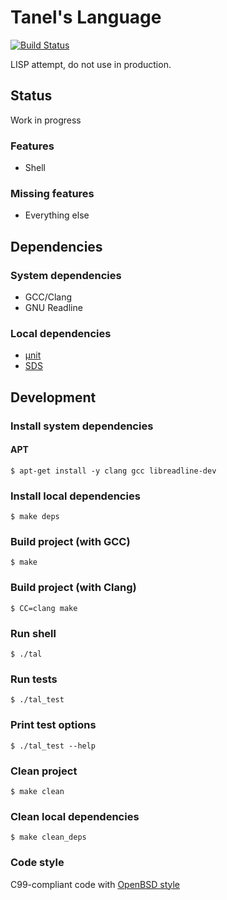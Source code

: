 # Tanel's Language

[![Build Status](https://travis-ci.com/tkriik/tal.svg?branch=master)](https://travis-ci.com/tkriik/tal)

LISP attempt, do not use in production.

## Status

Work in progress

### Features

  - Shell

### Missing features

  - Everything else

## Dependencies

### System dependencies

  - GCC/Clang
  - GNU Readline

### Local dependencies

  - [µnit](https://github.com/nemequ/munit)
  - [SDS](https://github.com/antirez/sds)

## Development

### Install system dependencies

#### APT

    $ apt-get install -y clang gcc libreadline-dev

### Install local dependencies

    $ make deps

### Build project (with GCC)

    $ make

### Build project (with Clang)

    $ CC=clang make

### Run shell

    $ ./tal

### Run tests

    $ ./tal_test

### Print test options

    $ ./tal_test --help

### Clean project

    $ make clean

### Clean local dependencies

    $ make clean_deps

### Code style

C99-compliant code with [OpenBSD style](https://man.openbsd.org/style)
